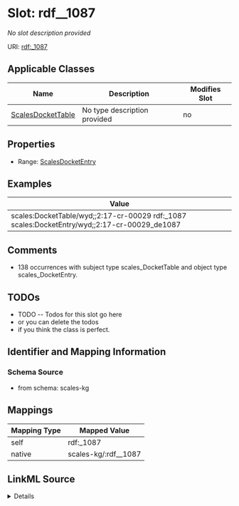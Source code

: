 

# Slot: rdf__1087


_No slot description provided_





URI: [rdf:_1087](http://www.w3.org/1999/02/22-rdf-syntax-ns#_1087)



<!-- no inheritance hierarchy -->





## Applicable Classes

| Name | Description | Modifies Slot |
| --- | --- | --- |
| [ScalesDocketTable](../classes/ScalesDocketTable.md) | No type description provided |  no  |







## Properties

* Range: [ScalesDocketEntry](../classes/ScalesDocketEntry.md)






## Examples

| Value |
| --- |
| scales:DocketTable/wyd;;2:17-cr-00029 rdf:_1087 scales:DocketEntry/wyd;;2:17-cr-00029_de1087 |

## Comments

* 138 occurrences with subject type scales_DocketTable and object type scales_DocketEntry.

## TODOs

* TODO -- Todos for this slot go here
* or you can delete the todos
* if you think the class is perfect.

## Identifier and Mapping Information







### Schema Source


* from schema: scales-kg




## Mappings

| Mapping Type | Mapped Value |
| ---  | ---  |
| self | rdf:_1087 |
| native | scales-kg/:rdf__1087 |




## LinkML Source

<details>
```yaml
name: rdf__1087
description: No slot description provided
todos:
- TODO -- Todos for this slot go here
- or you can delete the todos
- if you think the class is perfect.
comments:
- 138 occurrences with subject type scales_DocketTable and object type scales_DocketEntry.
examples:
- value: scales:DocketTable/wyd;;2:17-cr-00029 rdf:_1087 scales:DocketEntry/wyd;;2:17-cr-00029_de1087
from_schema: scales-kg
rank: 1000
slot_uri: rdf:_1087
alias: rdf__1087
domain_of:
- scales_DocketTable
range: scales_DocketEntry

```
</details>